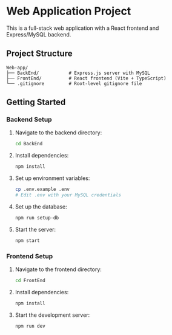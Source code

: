 # Web Application Project

This is a full-stack web application with a React frontend and Express/MySQL backend.

## Project Structure

```
Web-app/
├── BackEnd/           # Express.js server with MySQL
├── FrontEnd/          # React frontend (Vite + TypeScript)
└── .gitignore         # Root-level gitignore file
```

## Getting Started

### Backend Setup

1. Navigate to the backend directory:

   ```bash
   cd BackEnd
   ```

2. Install dependencies:

   ```bash
   npm install
   ```

3. Set up environment variables:

   ```bash
   cp .env.example .env
   # Edit .env with your MySQL credentials
   ```

4. Set up the database:

   ```bash
   npm run setup-db
   ```

5. Start the server:
   ```bash
   npm start
   ```

### Frontend Setup

1. Navigate to the frontend directory:

   ```bash
   cd FrontEnd
   ```

2. Install dependencies:

   ```bash
   npm install
   ```

3. Start the development server:
   ```bash
   npm run dev
   ```

